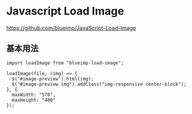 # Javascript Load Image

https://github.com/blueimp/JavaScript-Load-Image


## 基本用法

```
import loadImage from "blueimp-load-image";

loadImage(file, (img) => {
  $("#image-preview").html(img);
  $("#image-preview img").addClass("img-responsive center-block");
}, {
  maxWidth: "570",
  maxHeight: "400"
});
```